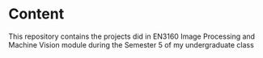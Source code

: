 # Content

This repository contains the projects did in EN3160 Image Processing and Machine Vision module during the Semester 5 of my undergraduate class

